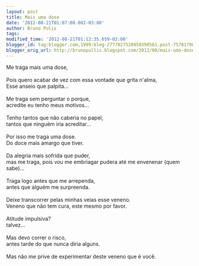 ```yaml
---
layout: post
title: Mais uma dose
date: '2012-08-21T01:07:00.002-03:00'
author: Bruno Pulis
tags: 
modified_time: '2012-08-21T01:12:35.659-03:00'
blogger_id: tag:blogger.com,1999:blog-2777827520959390561.post-757817988865381801
blogger_orig_url: http://brunopullis.blogspot.com/2012/08/mais-uma-dose.html
---
```


Me traga mais uma dose,<br /><br />Pois quero acabar de vez com essa vontade que grita n'alma,<br />Esse anseio que palpita...<br /><br />Me traga sem perguntar o porque,<br />acredite eu tenho meus motivos...<br /><br />Tenho tantos que não caberia no papel,<br />tantos que ninguém iria acreditar...<br /><br />Por isso me traga uma dose.<br />Do doce mais amargo que tiver.<br /><br />Da alegria mais sofrida que puder,<br />mas me traga, pois vou me embriagar pudera até me envenenar (quem sabe)...<br /><br />Traga logo antes que me arrependa,<br />antes que alguém me surpreenda.<br /><br />Deixe transcorrer pelas minhas veias esse veneno.<br />Veneno que não tem cura, este mesmo por favor.<br /><br />Atitude impulsiva?<br />talvez...<br /><br />Mas devo correr o risco,<br />antes tarde do que nunca diria alguns.<br /><br />Mas não me prive de experimentar deste veneno que é você.<br /><br /><br /><br /><br />
